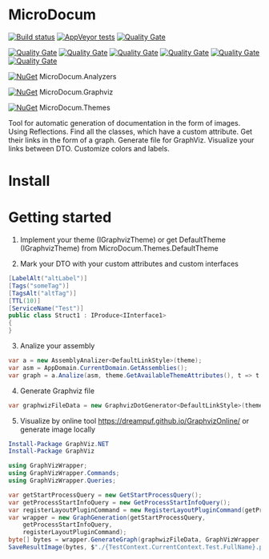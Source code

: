 # MicroDocum

[![Build status](https://ci.appveyor.com/api/projects/status/2x7gb0ggy8qac5lw/branch/master?svg=true)](https://ci.appveyor.com/project/RouR/microdocum/branch/master)
[![AppVeyor tests](https://img.shields.io/appveyor/tests/RouR/microdocum.svg)](https://ci.appveyor.com/project/RouR/microdocum/build/tests)
[![Quality Gate](https://sonarcloud.io/api/project_badges/measure?project=microdocum&metric=alert_status)](https://sonarcloud.io/dashboard?id=microdocum)

[![Quality Gate](https://sonarcloud.io/api/project_badges/measure?project=microdocum&metric=code_smells)](https://sonarcloud.io/dashboard?id=microdocum)
[![Quality Gate](https://sonarcloud.io/api/project_badges/measure?project=microdocum&metric=bugs)](https://sonarcloud.io/dashboard?id=microdocum)
[![Quality Gate](https://sonarcloud.io/api/project_badges/measure?project=microdocum&metric=vulnerabilities)](https://sonarcloud.io/dashboard?id=microdocum)
[![Quality Gate](https://sonarcloud.io/api/project_badges/measure?project=microdocum&metric=security_rating)](https://sonarcloud.io/dashboard?id=microdocum)
[![Quality Gate](https://sonarcloud.io/api/project_badges/measure?project=microdocum&metric=sqale_index)](https://sonarcloud.io/dashboard?id=microdocum)
[![Quality Gate](https://sonarcloud.io/api/project_badges/measure?project=microdocum&metric=sqale_rating)](https://sonarcloud.io/dashboard?id=microdocum)

[![NuGet](https://img.shields.io/nuget/v/MicroDocum.Analyzers.svg)](https://www.nuget.org/packages/MicroDocum.Analyzers/) MicroDocum.Analyzers 

[![NuGet](https://img.shields.io/nuget/v/MicroDocum.Graphviz.svg)](https://www.nuget.org/packages/MicroDocum.Graphviz/) MicroDocum.Graphviz 

[![NuGet](https://img.shields.io/nuget/v/MicroDocum.Themes.svg)](https://www.nuget.org/packages/MicroDocum.Themes/) MicroDocum.Themes 

[comment]: # (https://github.com/QualInsight/qualinsight-plugins-sonarqube-badges/wiki/Measure-badges)

Tool for automatic generation of documentation in the form of images. 
Using Reflections. Find all the classes, which have a custom attribute. Get their links in the form of a graph. Generate file for GraphViz. 
Visualize your links between DTO. Customize colors and labels.

# Install

# Getting started

1. Implement your theme (IGraphvizTheme<T>) or get DefaultTheme (IGraphvizTheme<DefaultLinkStyle>) from MicroDocum.Themes.DefaultTheme

2. Mark your DTO with your custom attributes and custom interfaces

```cs
[LabelAlt("altLabel")]
[Tags("someTag")]
[TagsAlt("altTag")]
[TTL(10)]
[ServiceName("Test")]
public class Struct1 : IProduce<IInterface1>
{
}
```

3. Analize your assembly
```cs
var a = new AssemblyAnalizer<DefaultLinkStyle>(theme);
var asm = AppDomain.CurrentDomain.GetAssemblies();
var graph = a.Analize(asm, theme.GetAvailableThemeAttributes(), t => t.FullName?.StartsWith(_classname) ?? false);
```

4. Generate Graphviz file
```cs
var graphwizFileData = new GraphvizDotGenerator<DefaultLinkStyle>(theme);
```

5. Visualize by online tool  https://dreampuf.github.io/GraphvizOnline/ or generate image locally 
```PowerShell
Install-Package GraphViz.NET
Install-Package GraphViz
```

```cs
using GraphVizWrapper;
using GraphVizWrapper.Commands;
using GraphVizWrapper.Queries;

var getStartProcessQuery = new GetStartProcessQuery();
var getProcessStartInfoQuery = new GetProcessStartInfoQuery();
var registerLayoutPluginCommand = new RegisterLayoutPluginCommand(getProcessStartInfoQuery, getStartProcessQuery);
var wrapper = new GraphGeneration(getStartProcessQuery,
    getProcessStartInfoQuery,
    registerLayoutPluginCommand);
byte[] bytes = wrapper.GenerateGraph(graphwizFileData, GraphVizWrapper.Enums.GraphReturnType.Png);
SaveResultImage(bytes, $"./{TestContext.CurrentContext.Test.FullName}.png");
```
